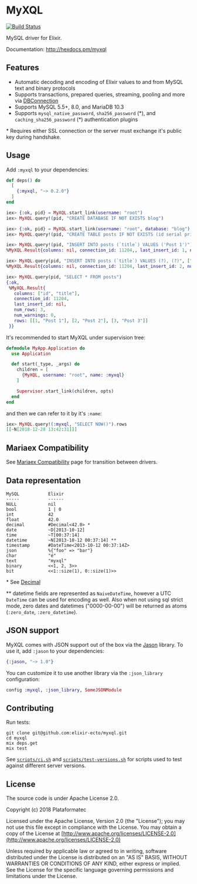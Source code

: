 # MyXQL

[![Build Status](https://travis-ci.org/elixir-ecto/myxql.svg?branch=master)](https://travis-ci.org/elixir-ecto/myxql)

MySQL driver for Elixir.

Documentation: <http://hexdocs.pm/myxql>

## Features

  * Automatic decoding and encoding of Elixir values to and from MySQL text and binary protocols
  * Supports transactions, prepared queries, streaming, pooling and more via [DBConnection](https://github.com/elixir-ecto/db_connection)
  * Supports MySQL 5.5+, 8.0, and MariaDB 10.3
  * Supports `mysql_native_password`, `sha256_password` (\*), and `caching_sha256_password` (\*)
    authentication plugins

\* Requires either SSL connection or the server must exchange it's public key during handshake.

## Usage

Add `:myxql` to your dependencies:

```elixir
def deps() do
  [
    {:myxql, "~> 0.2.0"}
  ]
end
```

```elixir
iex> {:ok, pid} = MyXQL.start_link(username: "root")
iex> MyXQL.query!(pid, "CREATE DATABASE IF NOT EXISTS blog")

iex> {:ok, pid} = MyXQL.start_link(username: "root", database: "blog")
iex> MyXQL.query!(pid, "CREATE TABLE posts IF NOT EXISTS (id serial primary key, title text)")

iex> MyXQL.query!(pid, "INSERT INTO posts (`title`) VALUES ('Post 1')")
%MyXQL.Result{columns: nil, connection_id: 11204,, last_insert_id: 1, num_rows: 1, num_warnings: 0, rows: nil}

iex> MyXQL.query(pid, "INSERT INTO posts (`title`) VALUES (?), (?)", ["Post 2", "Post 3"])
%MyXQL.Result{columns: nil, connection_id: 11204, last_insert_id: 2, num_rows: 2, num_warnings: 0, rows: nil}

iex> MyXQL.query(pid, "SELECT * FROM posts")
{:ok,
 %MyXQL.Result{
   columns: ["id", "title"],
   connection_id: 11204,
   last_insert_id: nil,
   num_rows: 3,
   num_warnings: 0,
   rows: [[1, "Post 1"], [2, "Post 2"], [3, "Post 3"]]
 }}
```

It's recommended to start MyXQL under supervision tree:

```elixir
defmodule MyApp.Application do
  use Application

  def start(_type, _args) do
    children = [
      {MyXQL, username: "root", name: :myxql}
    ]

    Supervisor.start_link(children, opts)
  end
end
```

and then we can refer to it by it's `:name`:

```elixir
iex> MyXQL.query!(:myxql, "SELECT NOW()").rows
[[~N[2018-12-28 13:42:31]]]
```

## Mariaex Compatibility

See [Mariaex Compatibility](https://github.com/elixir-ecto/myxql/blob/master/MARIAEX_COMPATIBILITY.md) page for transition between drivers.

## Data representation

```
MySQL           Elixir
-----           ------
NULL            nil
bool            1 | 0
int             42
float           42.0
decimal         #Decimal<42.0> *
date            ~D[2013-10-12]
time            ~T[00:37:14]
datetime        ~N[2013-10-12 00:37:14] **
timestamp       #DateTime<2013-10-12 00:37:14Z>
json            %{"foo" => "bar"}
char            "é"
text            "myxql"
binary          <<1, 2, 3>>
bit             <<1::size(1), 0::size(1)>>
```

\* See [Decimal](https://github.com/ericmj/decimal)

\*\* datetime fields are represented as `NaiveDateTime`, however a UTC `DateTime` can be used for encoding as well. Also when not using sql strict mode, zero dates and datetimes ("0000-00-00") will be returned as atoms (`:zero_date`, `:zero_datetime`).

## JSON support

MyXQL comes with JSON support out of the box via the [Jason](https://github.com/michalmuskala/jason) library. To use it, add `:jason` to your dependencies:

```elixir
{:jason, "~> 1.0"}
```

You can customize it to use another library via the `:json_library` configuration:

```elixir
config :myxql, :json_library, SomeJSONModule
```

## Contributing

Run tests:

```
git clone git@github.com:elixir-ecto/myxql.git
cd myxql
mix deps.get
mix test
```

See [`scripts/ci.sh`](scripts/ci.sh) and [`scripts/test-versions.sh`](scripts/test-versions.sh) for scripts used to test against different server versions.

## License

The source code is under Apache License 2.0.

Copyright (c) 2018 Plataformatec

Licensed under the Apache License, Version 2.0 (the "License");
you may not use this file except in compliance with the License.
You may obtain a copy of the License at [http://www.apache.org/licenses/LICENSE-2.0](http://www.apache.org/licenses/LICENSE-2.0)

Unless required by applicable law or agreed to in writing, software
distributed under the License is distributed on an "AS IS" BASIS,
WITHOUT WARRANTIES OR CONDITIONS OF ANY KIND, either express or implied.
See the License for the specific language governing permissions and
limitations under the License.

